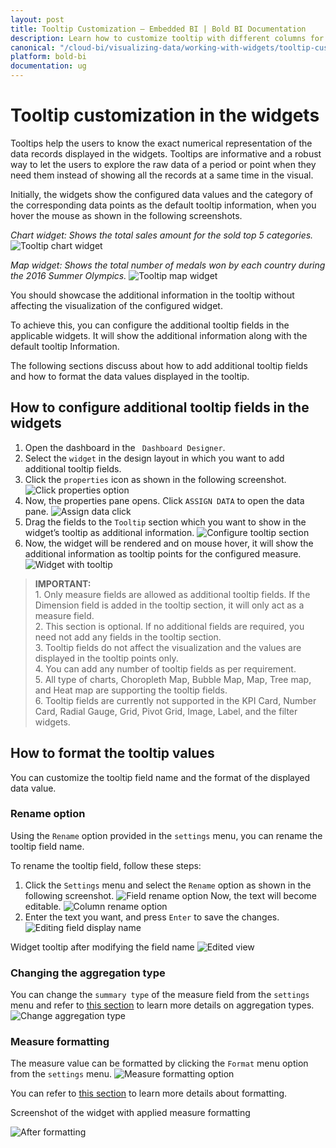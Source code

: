 ```yaml
---
layout: post
title: Tooltip Customization – Embedded BI | Bold BI Documentation
description: Learn how to customize tooltip with different columns for different widgets in Bold BI Embedded dashboard.
canonical: "/cloud-bi/visualizing-data/working-with-widgets/tooltip-customization/"
platform: bold-bi
documentation: ug
---
```


# Tooltip customization in the widgets

Tooltips help the users to know the exact numerical representation of the data records displayed in the widgets.  Tooltips are informative and a robust way to let the users to explore the raw data of a period or point when they need them instead of showing all the records at a same time in the visual. 

Initially, the widgets show the configured data values and the category of the corresponding data points as the default tooltip information, when you hover the mouse as shown in the following screenshots.

*Chart widget: Shows the total sales amount for the sold top 5 categories.* 
 ![Tooltip chart widget](/static/assets/embedded/visualizing-data/working-with-widgets/images/Tooltip01.png)

*Map widget: Shows the total number of medals won by each country during the 2016 Summer Olympics.*
 ![Tooltip map widget](/static/assets/embedded/visualizing-data/working-with-widgets/images/Tooltip02.png)

You should showcase the additional information in the tooltip without affecting the visualization of the configured widget.

To achieve this, you can configure the additional tooltip fields in the applicable widgets. It will show the additional information along with the default tooltip Information. 

The following sections discuss about how to add additional tooltip fields and how to format the data values displayed in the tooltip.

## How to configure additional tooltip fields in the widgets

1.	Open the dashboard in the ` Dashboard Designer`. 
2.	Select the  `widget` in the design layout in which you want to add additional tooltip fields. 
3.	Click the `properties` icon as shown in the following screenshot.
 ![Click properties option](/static/assets/embedded/visualizing-data/working-with-widgets/images/Tooltip03.png)
4.	Now, the properties pane opens. Click `ASSIGN DATA` to open the data pane. 
 ![Assign data click](/static/assets/embedded/visualizing-data/working-with-widgets/images/Tooltip04.png)
5.	Drag the fields to the `Tooltip` section which you want to show in the widget’s tooltip as additional information.
 ![Configure tooltip section](/static/assets/embedded/visualizing-data/working-with-widgets/images/Tooltip05.png)
6.	Now, the widget will be rendered and on mouse hover, it will show the additional information as tooltip points for the configured measure. 
 ![Widget with tooltip](/static/assets/embedded/visualizing-data/working-with-widgets/images/Tooltip06.png)

> **IMPORTANT:** <br>
    1. Only measure fields are allowed as additional tooltip fields. If the Dimension field is added in the tooltip section, it will only act as a measure field.<br>
    2. This section is optional. If no additional fields are required, you need not add any fields in the tooltip section.<br>
    3. Tooltip fields do not affect the visualization and the values are displayed in the tooltip points only.<br> 
    4. You can add any number of tooltip fields as per requirement.<br>
    5. All type of charts, Choropleth Map, Bubble Map, Map, Tree map, and Heat map are supporting the tooltip fields.<br> 
    6. Tooltip fields are currently not supported in the KPI Card, Number Card, Radial Gauge, Grid, Pivot Grid, Image, Label, and the filter widgets. 

## How to format the tooltip values
You can customize the tooltip field name and the format of the displayed data value. 

### Rename option

Using the `Rename` option provided in the `settings` menu, you can rename the tooltip field name. 

To rename the tooltip field, follow these steps:
1.	Click the `Settings` menu and select the `Rename` option as shown in the following screenshot. 
 ![Field rename option](/static/assets/embedded/visualizing-data/working-with-widgets/images/Tooltip07.png)
Now, the text will become editable. 
 ![Column rename option](/static/assets/embedded/visualizing-data/working-with-widgets/images/Tooltip08.png)
2.	Enter the text you want, and press `Enter` to save the changes.
 ![Editing field display name](/static/assets/embedded/visualizing-data/working-with-widgets/images/Tooltip09.png)
 
Widget tooltip after modifying the field name
 ![Edited view](/static/assets/embedded/visualizing-data/working-with-widgets/images/Tooltip10.png)

### Changing the aggregation type
You can change the `summary type` of the measure field from the `settings` menu and refer to [this section](/embedded-bi/visualizing-data/working-with-widgets/aggregating-value-columns-based-on-type/) to learn more details on aggregation types.
 ![Change aggregation type](/static/assets/embedded/visualizing-data/working-with-widgets/images/Tooltip11.png)

### Measure formatting

The measure value can be formatted by clicking the `Format` menu option from the `settings` menu. 
 ![Measure formatting option](/static/assets/embedded/visualizing-data/working-with-widgets/images/Tooltip12.png)

You can refer to [this section](/embedded-bi/visualizing-data/working-with-widgets/formatting-measure-type-column/) to learn more details about formatting. 

Screenshot of the widget with applied measure formatting

 ![After formatting](/static/assets/embedded/visualizing-data/working-with-widgets/images/Tooltip13.png)